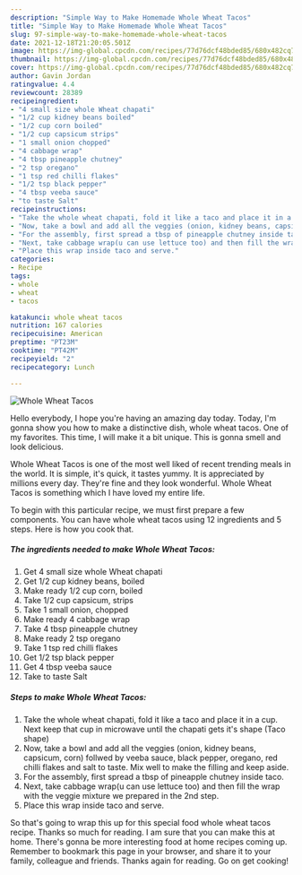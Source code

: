 ```yaml
---
description: "Simple Way to Make Homemade Whole Wheat Tacos"
title: "Simple Way to Make Homemade Whole Wheat Tacos"
slug: 97-simple-way-to-make-homemade-whole-wheat-tacos
date: 2021-12-18T21:20:05.501Z
image: https://img-global.cpcdn.com/recipes/77d76dcf48bded85/680x482cq70/whole-wheat-tacos-recipe-main-photo.jpg
thumbnail: https://img-global.cpcdn.com/recipes/77d76dcf48bded85/680x482cq70/whole-wheat-tacos-recipe-main-photo.jpg
cover: https://img-global.cpcdn.com/recipes/77d76dcf48bded85/680x482cq70/whole-wheat-tacos-recipe-main-photo.jpg
author: Gavin Jordan
ratingvalue: 4.4
reviewcount: 28389
recipeingredient:
- "4 small size whole Wheat chapati"
- "1/2 cup kidney beans boiled"
- "1/2 cup corn boiled"
- "1/2 cup capsicum strips"
- "1 small onion chopped"
- "4 cabbage wrap"
- "4 tbsp pineapple chutney"
- "2 tsp oregano"
- "1 tsp red chilli flakes"
- "1/2 tsp black pepper"
- "4 tbsp veeba sauce"
- "to taste Salt"
recipeinstructions:
- "Take the whole wheat chapati, fold it like a taco and place it in a cup. Next keep that cup in microwave until the chapati gets it&#39;s shape (Taco shape)"
- "Now, take a bowl and add all the veggies (onion, kidney beans, capsicum, corn) follwed by veeba sauce, black pepper, oregano, red chilli flakes and salt to taste. Mix well to make the filling and keep aside."
- "For the assembly, first spread a tbsp of pineapple chutney inside taco."
- "Next, take cabbage wrap(u can use lettuce too) and then fill the wrap with the veggie mixture we prepared in the 2nd step."
- "Place this wrap inside taco and serve."
categories:
- Recipe
tags:
- whole
- wheat
- tacos

katakunci: whole wheat tacos 
nutrition: 167 calories
recipecuisine: American
preptime: "PT23M"
cooktime: "PT42M"
recipeyield: "2"
recipecategory: Lunch

---
```



![Whole Wheat Tacos](https://img-global.cpcdn.com/recipes/77d76dcf48bded85/680x482cq70/whole-wheat-tacos-recipe-main-photo.jpg)

Hello everybody, I hope you're having an amazing day today. Today, I'm gonna show you how to make a distinctive dish, whole wheat tacos. One of my favorites. This time, I will make it a bit unique. This is gonna smell and look delicious.



Whole Wheat Tacos is one of the most well liked of recent trending meals in the world. It is simple, it's quick, it tastes yummy. It is appreciated by millions every day. They're fine and they look wonderful. Whole Wheat Tacos is something which I have loved my entire life.


To begin with this particular recipe, we must first prepare a few components. You can have whole wheat tacos using 12 ingredients and 5 steps. Here is how you cook that.

<!--inarticleads1-->

##### The ingredients needed to make Whole Wheat Tacos:

1. Get 4 small size whole Wheat chapati
1. Get 1/2 cup kidney beans, boiled
1. Make ready 1/2 cup corn, boiled
1. Take 1/2 cup capsicum, strips
1. Take 1 small onion, chopped
1. Make ready 4 cabbage wrap
1. Take 4 tbsp pineapple chutney
1. Make ready 2 tsp oregano
1. Take 1 tsp red chilli flakes
1. Get 1/2 tsp black pepper
1. Get 4 tbsp veeba sauce
1. Take to taste Salt




<!--inarticleads2-->

##### Steps to make Whole Wheat Tacos:

1. Take the whole wheat chapati, fold it like a taco and place it in a cup. Next keep that cup in microwave until the chapati gets it&#39;s shape (Taco shape)
1. Now, take a bowl and add all the veggies (onion, kidney beans, capsicum, corn) follwed by veeba sauce, black pepper, oregano, red chilli flakes and salt to taste. Mix well to make the filling and keep aside.
1. For the assembly, first spread a tbsp of pineapple chutney inside taco.
1. Next, take cabbage wrap(u can use lettuce too) and then fill the wrap with the veggie mixture we prepared in the 2nd step.
1. Place this wrap inside taco and serve.




So that's going to wrap this up for this special food whole wheat tacos recipe. Thanks so much for reading. I am sure that you can make this at home. There's gonna be more interesting food at home recipes coming up. Remember to bookmark this page in your browser, and share it to your family, colleague and friends. Thanks again for reading. Go on get cooking!
